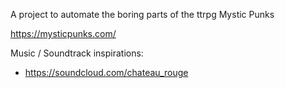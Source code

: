 A project to automate the boring parts of the ttrpg Mystic Punks

https://mysticpunks.com/

Music / Soundtrack inspirations:
- https://soundcloud.com/chateau_rouge
